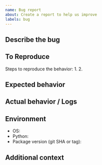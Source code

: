 ```yaml
---
name: Bug report
about: Create a report to help us improve
labels: bug
---
```


## Describe the bug

## To Reproduce
Steps to reproduce the behavior:
1. 
2. 

## Expected behavior

## Actual behavior / Logs

## Environment
- OS:
- Python:
- Package version (git SHA or tag):

## Additional context

